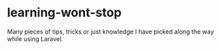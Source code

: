 # learning-wont-stop
Many pieces of tips, tricks or just knowledge I have picked along the way while using Laravel.
